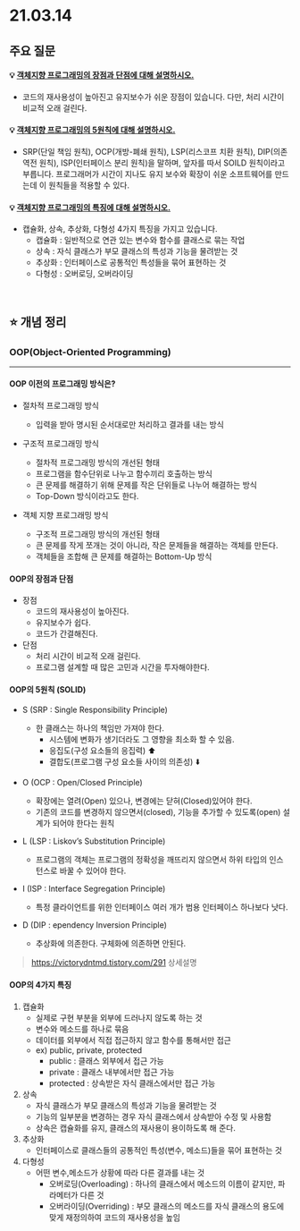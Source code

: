 # 21.03.14

## 주요 질문

#### 💡 [객체지향 프로그래밍의 장점과 단점에 대해 설명하시오.](#oop의-4가지-특징)
   * 코드의 재사용성이 높아진고 유지보수가 쉬운 장점이 있습니다. 다만, 처리 시간이 비교적 오래 걸린다.
   
#### 💡 [객체지향 프로그래밍의 5원칙에 대해 설명하시오.](#oop의-5원칙-solid)
   * SRP(단일 책임 원칙), OCP(개방-폐쇄 원칙), LSP(리스코프 치환 원칙), DIP(의존 역전 원칙), ISP(인터페이스 분리 원칙)을 말하며, 앞자를 따서 SOILD 원칙이라고 부릅니다. 프로그래머가 시간이 지나도 유지 보수와 확장이 쉬운 소프트웨어를 만드는데 이 원칙들을 적용할 수 있다.
   
#### 💡 [객체지향 프로그래밍의 특징에 대해 설명하시오.](#oop의-4가지-특징)
   * 캡슐화, 상속, 추상화, 다형성 4가지 특징을 가지고 있습니다.
     * 캡슐화 : 일반적으로 연관 있는 변수와 함수를 클래스로 묶는 작업
     * 상속 : 자식 클래스가 부모 클래스의 특성과 기능을 물려받는 것
     * 추상화 : 인터페이스로 공통적인 특성들을 묶어 표현하는 것
     * 다형성 : 오버로딩, 오버라이딩


<br/>

## ⭐ 개념 정리

### OOP(Object-Oriented Programming)
---
#### OOP 이전의 프로그래밍 방식은?
* 절차적 프로그래밍 방식
   * 입력을 받아 명시된 순서대로만 처리하고 결과를 내는 방식

* 구조적 프로그래밍 방식
   * 절차적 프로그래밍 방식의 개선된 형태
   * 프로그램을 함수단위로 나누고 함수끼리 호출하는 방식
   * 큰 문제를 해결하기 위해 문제를 작은 단위들로 나누어 해결하는 방식
   * Top-Down 방식이라고도 한다.

* 객체 지향 프로그래밍 방식
   * 구조적 프로그래밍 방식의 개선된 형태
   * 큰 문제를 작게 쪼개는 것이 아니라, 작은 문제들을 해결하는 객체를 만든다.
   * 객체들을 조합해 큰 문제를 해결하는 Bottom-Up 방식

#### OOP의 장점과 단점
   * 장점
     * 코드의 재사용성이 높아진다.
     * 유지보수가 쉽다.
     * 코드가 간결해진다.
   * 단점
     * 처리 시간이 비교적 오래 걸린다.
     * 프로그램 설계할 때 많은 고민과 시간을 투자해야한다.

#### OOP의 5원칙 (SOLID)
* S (SRP : Single Responsibility Principle)
  * 한 클래스는 하나의 책임만 가져야 한다. 
    * 시스템에 변화가 생기더라도 그 영향을 최소화 할 수 있음.
    * 응집도(구성 요소들의 응집력) ⬆️ 
    * 결합도(프로그램 구성 요소들 사이의 의존성) ⬇️

* O (OCP : Open/Closed Principle)
   * 확장에는 열려(Open) 있으나, 변경에는 닫혀(Closed)있어야 한다.
   * 기존의 코드를 변경하지 않으면서(closed), 기능을 추가할 수 있도록(open) 설계가 되어야 한다는 원칙

* L (LSP : Liskov’s Substitution Principle)
  * 프로그램의 객체는 프로그램의 정확성을 깨뜨리지 않으면서 하위 타입의 인스턴스로 바꿀 수 있어야 한다.

* I (ISP : Interface Segregation Principle)
   * 특정 클라이언트를 위한 인터페이스 여러 개가 범용 인터페이스 하나보다 낫다.

* D (DIP : ependency Inversion Principle)
   * 추상화에 의존한다. 구체화에 의존하면 안된다.

> https://victorydntmd.tistory.com/291 상세설명

#### OOP의 4가지 특징
1. 캡슐화
   * 실제로 구현 부분을 외부에 드러나지 않도록 하는 것
   * 변수와 메소드를 하나로 묶음
   * 데이터를 외부에서 직접 접근하지 않고 함수를 통해서만 접근
   * ex) public, private, protected
     * public : 클래스 외부에서 접근 가능
     * private : 클래스 내부에서만 접근 가능
     * protected : 상속받은 자식 클래스에서만 접근 가능
2. 상속
   * 자식 클래스가 부모 클래스의 특성과 기능을 물려받는 것
   * 기능의 일부분을 변경하는 경우 자식 클래스에서 상속받아 수정 및 사용함
   * 상속은 캡슐화를 유지, 클래스의 재사용이 용이하도록 해 준다.
3. 추상화
   * 인터페이스로 클래스들의 공통적인 특성(변수, 메소드)들을 묶어 표현하는 것
4. 다형성
   * 어떤 변수,메소드가 상황에 따라 다른 결과를 내는 것
     * 오버로딩(Overloading) : 하나의 클래스에서 메소드의 이름이 같지만, 파라메터가 다른 것
     * 오버라이딩(Overriding) : 부모 클래스의 메소드를 자식 클래스의 용도에 맞게 재정의하여 코드의 재사용성을 높임

